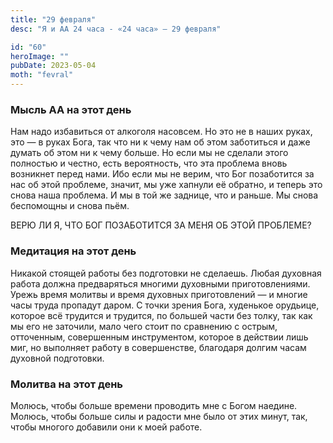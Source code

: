 ```yaml
---
title: "29 февраля"
desc: "Я и АА 24 часа - «24 часа» — 29 февраля"

id: "60"
heroImage: ""
pubDate: 2023-05-04
moth: "fevral"
---
```


### Мысль АА на этот день

Нам надо избавиться от алкоголя насовсем. Но это не в наших руках, это — в
руках Бога, так что ни к чему нам об этом заботиться и даже думать об этом ни
к чему больше. Но если мы не сделали этого полностью и честно, есть
вероятность, что эта проблема вновь возникнет перед нами. Ибо если мы не
верим, что Бог позаботится за нас об этой проблеме, значит, мы уже хапнули её
обратно, и теперь это снова наша проблема. И мы в той же заднице, что и
раньше. Мы снова беспомощны и снова пьём.

ВЕРЮ ЛИ Я, ЧТО БОГ ПОЗАБОТИТСЯ ЗА МЕНЯ ОБ ЭТОЙ ПРОБЛЕМЕ?

### Медитация на этот день

Никакой стоящей работы без подготовки не сделаешь. Любая духовная работа
должна предваряться многими духовными приготовлениями. Урежь время молитвы и
время духовных приготовлений — и многие часы труда пропадут даром. С точки
зрения Бога, худенькое орудьице, которое всё трудится и трудится, по большей
части без толку, так как мы его не заточили, мало чего стоит по сравнению с
острым, отточенным, совершенным инструментом, которое в действии лишь миг, но
выполняет работу в совершенстве, благодаря долгим часам духовной подготовки.

### Молитва на этот день

Молюсь, чтобы больше времени проводить мне с Богом наедине. Молюсь, чтобы
больше силы и радости мне было от этих минут, так, чтобы многого добавили они
к моей работе.
